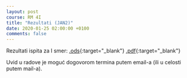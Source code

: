 ```yaml
---
layout: post
course: RM 4I
title: "Rezultati (JAN2)"
date: 2020-01-25 02:00:00 +0100
comments: false
---
```


Rezultati ispita za I smer: 
[.ods](/courses/rm/results/2019_2020_I/RM_4I_JAN2_2019_2020.ods){:target="_blank"}
[.pdf](/courses/rm/results/2019_2020_I/RM_4I_JAN2_2019_2020.pdf){:target="_blank"}

Uvid u radove je moguć dogovorom termina putem email-a (ili u celosti putem mail-a).